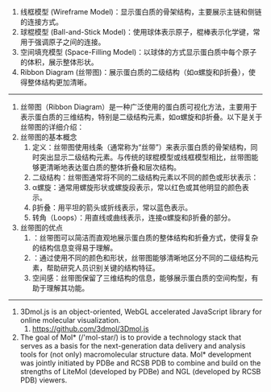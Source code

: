 
1. 线框模型 (Wireframe Model)：显示蛋白质的骨架结构，主要展示主链和侧链的连接方式。
2. 球棍模型 (Ball-and-Stick Model)：使用球体表示原子，棍棒表示化学键，常用于强调原子之间的连接。
3. 空间填充模型 (Space-Filling Model)：以球体的方式显示蛋白质中每个原子的体积，展示整体形状。
4. Ribbon Diagram (丝带图)：展示蛋白质的二级结构（如α螺旋和β折叠），使得整体结构更加清晰。

---

1. 丝带图（Ribbon Diagram）是一种广泛使用的蛋白质可视化方法，主要用于表示蛋白质的三维结构，特别是二级结构元素，如α螺旋和β折叠。以下是关于丝带图的详细介绍：
2. 丝带图的基本概念
   1. 定义：丝带图使用线条（通常称为“丝带”）来表示蛋白质的骨架结构，同时突出显示二级结构元素。与传统的球棍模型或线框模型相比，丝带图能够更清晰地表达蛋白质的整体折叠和层次结构。
   2. 二级结构：丝带图通常将不同的二级结构元素以不同的颜色或形状表示：
   3. α螺旋：通常用螺旋形状或螺旋段表示，常以红色或其他明显的颜色表示。
   4. β折叠：用平坦的箭头或折线表示，常以蓝色表示。
   5. 转角（Loops）：用直线或曲线表示，连接α螺旋和β折叠的部分。
3. 丝带图的优点
   1. ：丝带图可以简洁而直观地展示蛋白质的整体结构和折叠方式，使得复杂的结构信息变得易于理解。
   2. ：通过使用不同的颜色和形状，丝带图能够清晰地区分不同的二级结构元素，帮助研究人员识别关键的结构特征。
   3. 空间感：丝带图保留了三维结构的信息，能够展示蛋白质的空间构型，有助于理解其功能。


---

1. 3Dmol.js is an object-oriented, WebGL accelerated JavaScript library for online molecular visualization.
   1. https://github.com/3dmol/3Dmol.js
2. The goal of Mol* (/'mol-star/) is to provide a technology stack that serves as a basis for the next-generation data delivery and analysis tools for (not only) macromolecular structure data. Mol* development was jointly initiated by PDBe and RCSB PDB to combine and build on the strengths of LiteMol (developed by PDBe) and NGL (developed by RCSB PDB) viewers.
